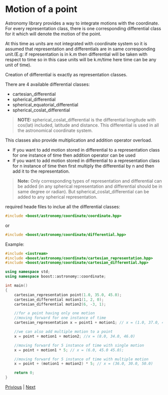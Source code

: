 # Motion of a point

Astronomy library provides a way to integrate motions with the coordinate. For every representation class, there is one corresponding differential class for it which will denote the motion of the point. 

At this time as units are not integrated with coordinate system so it is assumed that representation and differentials are in same corresponding unit.(E.g: if representation is in k.m then differential will be taken with respect to time so in this case units will be k.m/time here time can be any unit of time).

Creation of differential is exactly as representation classes.

There are 4 available differential classes:
* cartesian_differential
* spherical_differential
* spherical_equatorial_differential
* spherical_coslat_differential

>**NOTE:** spherical_coslat_differential is the differential longitude with cos(lat) included, latitude and distance. This differential is used in all the astronomical coordinate system.

This classes also provide multiplication and addition operator overload.
* If you want to add motion stored in differential to a representation class for one instance of time then addition operator can be used
* If you want to add motion stored in differential to a representation class for n instance of time then first multiply the differential by n and then add it to the representation.

>**Note:** Only corresponding types of representation and differential can be added (in any spherical representation and differential should be in same degree or radian). But spherical_coslat_differential can be added to any spherical representation.

required heade files to inclue all the differential classes:

```c++
#include <boost/astronomy/coordinate/coordinate.hpp>
```
or
```c++
#include <boost/astronomy/coordinate/differential.hpp>
```

Example:
```c++
#include <iostream>
#include <boost/astronomy/coordinate/cartesian_representation.hpp>
#include <boost/astronomy/coordinate/cartesian_differential.hpp>

using namespace std;
using namespace boost::astronomy::coordinate;

int main()
{
    cartesian_representation point(1.0, 35.0, 45.0);
    cartesian_differential motion1(1, 2, 0);
    cartesian_differential motion2(6, -3, 1);

    //for a point having only one motion
    //moving forward for one instance of time
    cartesian_representation x = point1 + motion1; // x = (1.0, 37.0, 45.0)

    //we can also add multiple motion to a point
    x = point + motion1 + motion2; //x = (8.0, 34.0, 46.0)

    //moving forward for 5 instance of time with single motion
    x = point + motion1 * 5; // x = (6.0, 45.0 45.0);

    //moving forward for 5 instance of time with multiple motion
    x = point + (motion1 + motion2) * 5; // x = (36.0, 30.0, 50.0)

    return 0;
}
```

[Privious](vector_operation.md) | [Next](astronomical_coordinate.md)